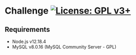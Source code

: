 # Challenge [![License: GPL v3+](https://img.shields.io/badge/License-GPL%20v3%2B-blue.svg)](https://www.gnu.org/licenses/gpl-3.0)

## Requirements

- Node.js v12.18.4
- MySQL v8.0.16 (MySQL Community Server - GPL)
